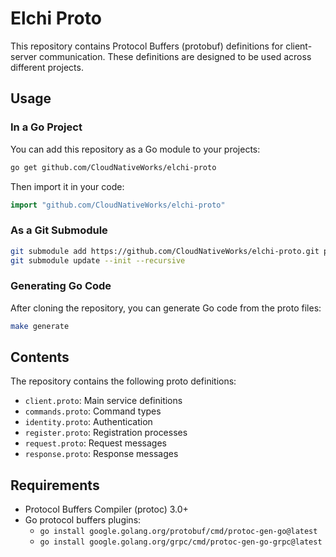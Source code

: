 # Elchi Proto

This repository contains Protocol Buffers (protobuf) definitions for client-server communication. These definitions are designed to be used across different projects.

## Usage

### In a Go Project

You can add this repository as a Go module to your projects:

```bash
go get github.com/CloudNativeWorks/elchi-proto
```

Then import it in your code:

```go
import "github.com/CloudNativeWorks/elchi-proto"
```

### As a Git Submodule

```bash
git submodule add https://github.com/CloudNativeWorks/elchi-proto.git proto
git submodule update --init --recursive
```

### Generating Go Code

After cloning the repository, you can generate Go code from the proto files:

```bash
make generate
```

## Contents

The repository contains the following proto definitions:
- `client.proto`: Main service definitions
- `commands.proto`: Command types
- `identity.proto`: Authentication
- `register.proto`: Registration processes
- `request.proto`: Request messages
- `response.proto`: Response messages

## Requirements

- Protocol Buffers Compiler (protoc) 3.0+
- Go protocol buffers plugins:
  - `go install google.golang.org/protobuf/cmd/protoc-gen-go@latest`
  - `go install google.golang.org/grpc/cmd/protoc-gen-go-grpc@latest` 